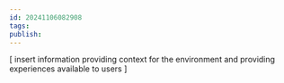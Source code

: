```yaml
---
id: 20241106082908
tags: 
publish:
---
```

[ insert information providing context for the environment and providing experiences available to users ]